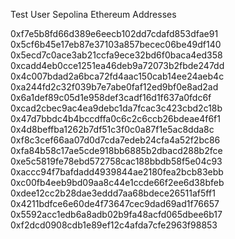 Test User Sepolina Ethereum Addresses

0xf7e5b8fd66d389e6eecb102dd7cdafd853dfae91
0x5cf6b45e17eb87e37103a857becec06be49df140
0x5ecd7c0ace3ab21ccfa9ece32bd6f0baca4ed358
0xcadd4eb0cce1251ea46deb9a72073b2fbde247dd
0x4c007bdad2a6bca72fd4aac150cab14ee24aeb4c
0xa244fd2c32f039b7e7abe0faf12ed9bf0e8ad2ad
0x6a1def89c05d1e958def3cadf16d1f637a0fdc6f
0xcad2cbec9ac4ea9debc1da7fcac3c423cbd2c18b
0x47d7bbdc4b4bccdffa0c6c2c6ccb26bdeae4f6f1
0x4d8beffba1262b7df51c3f0c0a87f1e5ac8dda8c
0xf8c3cef66aa07d0d7cda7edeb24cfa4a52f2bc86
0xfa84b58c17ae5cde918bb6885b2dbacd288b2fce
0xe5c5819fe78ebd572758cac188bbdb58f5e04c93
0xaccc94f7bafdadd4939844ae2180fea2bcb83ebb
0xc00fb4eeb9bd09aa8c44e1ccde66f2ee6d38bfeb
0xdee12cc2b28dae3eddd7aa68bdece26511af5ff1
0x4211bdfce6e60de4f73647cec9dad69ad1f76657
0x5592acc1edb6a8adb02b9fa48acfd065dbee6b17
0xf2dcd0908cdb1e89ef12c4afda7cfe2963f98853
